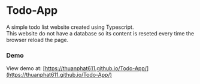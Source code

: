 # Todo-App
A simple todo list website created using Typescript.\
This website do not have a database so its content is reseted every time the browser reload the page.
### Demo
View demo at: [https://thuanphat611.github.io/Todo-App/](https://thuanphat611.github.io/Todo-App/)
